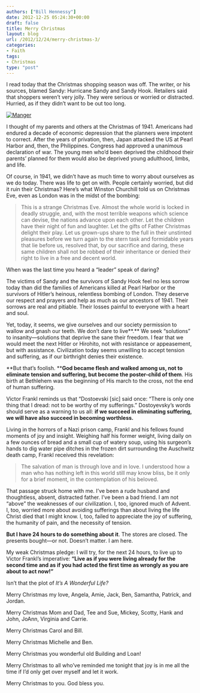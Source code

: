 ```yaml
---
authors: ["Bill Hennessy"]
date: 2012-12-25 05:24:30+00:00
draft: false
title: Merry Christmas
layout: blog
url: /2012/12/24/merry-christmas-3/
categories:
- Faith
tags:
- Christmas
type: "post"
---
```


I read today that the Christmas shopping season was off. The writer, or his sources, blamed Sandy: Hurricane Sandy and Sandy Hook. Retailers said that shoppers weren’t very jolly. They were serious or worried or distracted. Hurried, as if they didn’t want to be out too long.

[![Manger](https://ludicrite.files.wordpress.com/2012/12/manger_thumb.jpg)
](https://ludicrite.files.wordpress.com/2012/12/manger.jpg)

I thought of my parents and others at the Christmas of 1941. Americans had endured a decade of economic depression that the planners were impotent to correct. After the years of privation, then, Japan attacked the US at Pearl Harbor and, then, the Philippines. Congress had approved a unanimous declaration of war. The young men who’d been deprived the childhood their parents’ planned for them would also be deprived young adulthood, limbs, and life. 

Of course, in 1941, we didn’t have as much time to worry about ourselves as we do today. There was life to get on with. People certainly worried, but did it ruin their Christmas? Here’s what Winston Churchill told us on Christmas Eve, even as London was in the midst of the bombing:

> This is a strange Christmas Eve. Almost the whole world is locked in deadly struggle, and, with the most terrible weapons which science can devise, the nations advance upon each other. Let the children have their night of fun and laughter. Let the gifts of Father Christmas delight their play. Let us grown-ups share to the full in their unstinted pleasures before we turn again to the stern task and formidable years that lie before us, resolved that, by our sacrifice and daring, these same children shall not be robbed of their inheritance or denied their right to live in a free and decent world.
> 
> 

When was the last time you heard a “leader” speak of daring? 

The victims of Sandy and the survivors of Sandy Hook feel no less sorrow today than did the families of Americans killed at Pearl Harbor or the survivors of Hitler’s heinous, relentless bombing of London. They deserve our respect and prayers and help as much as our ancestors of 1941. Their sorrows are real and pitiable. Their losses painful to everyone with a heart and soul. 

Yet, today, it seems, we give ourselves and our society permission to wallow and gnash our teeth. We don’t dare to live**.** We seek “solutions” to insanity—solutions that deprive the sane their freedom. I fear that we would meet the next Hitler or Hirohito, not with resistance or appeasement, but with assistance. Civilization today seems unwilling to accept tension and suffering, as if our birthright denies their existence.  

**But that’s foolish. ****God became flesh and walked among us, not to eliminate tension and suffering, but become the poster-child of them**. His birth at Bethlehem was the beginning of His march to the cross, not the end of human suffering.

Victor Frankl reminds us that “Dostoevski [sic] said once: “There is only one thing that I dread: not to be worthy of my sufferings.” Dostoyevsky’s words should serve as a warning to us all: **if we succeed in eliminating suffering, we will have also succeed in becoming worthless.**

Living in the horrors of a Nazi prison camp, Frankl and his fellows found moments of joy and insight. Weighing half his former weight, living daily on a few ounces of bread and a small cup of watery soup, using his surgeon’s hands to dig water pipe ditches in the frozen dirt surrounding the Auschwitz death camp, Frankl received this revelation: 

> The salvation of man is through love and in love. I understood how a man who has nothing left in this world still may know bliss, be it only for a brief moment, in the contemplation of his beloved. 
> 
> 

That passage struck home with me. I’ve been a rude husband and thoughtless, absent, distracted father. I’ve been a bad friend. I am not “above” the weaknesses of our civilization. I, too, ignored much of Advent. I, too, worried more about avoiding sufferings than about living the life Christ died that I might know. I, too, failed to appreciate the joy of suffering, the humanity of pain, and the necessity of tension.  

**But I have 24 hours to do something about it**. The stores are closed. The presents bought—or not. Doesn’t matter. I am here.

My weak Christmas pledge: I will try, for the next 24 hours, to live up to Victor Frankl’s imperative: **“Live as if you were living already for the second time and as if you had acted the first time as wrongly as you are about to act now!”**

Isn’t that the plot of _It’s A Wonderful Life?_

Merry Christmas my love, Angela, Amie, Jack, Ben, Samantha, Patrick, and Jordan.  

Merry Christmas Mom and Dad, Tee and Sue, Mickey, Scotty, Hank and John, JoAnn, Virginia and Carrie. 

Merry Christmas Carol and Bill. 

Merry Christmas Michelle and Ben.

Merry Christmas you wonderful old Building and Loan!

Merry Christmas to all who’ve reminded me tonight that joy is in me all the time if I’d only get over myself and let it work.

Merry Christmas to you. God bless you.
